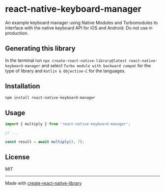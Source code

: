 # react-native-keyboard-manager

An example keyboard manager using Native Modules and Turbomodules to interface with the native keyboard API for iOS and Android. Do not use in production. 

## Generating this library

In the terminal run `npx create-react-native-library@latest react-native-keyboard-manager` and select `Turbo module with backward compat` for the type of library and `Kotlin & Objective-C` for the languages. 

## Installation

```sh
npm install react-native-keyboard-manager
```

## Usage

```js
import { multiply } from 'react-native-keyboard-manager';

// ...

const result = await multiply(3, 7);
```

## License

MIT

---

Made with [create-react-native-library](https://github.com/callstack/react-native-builder-bob)
